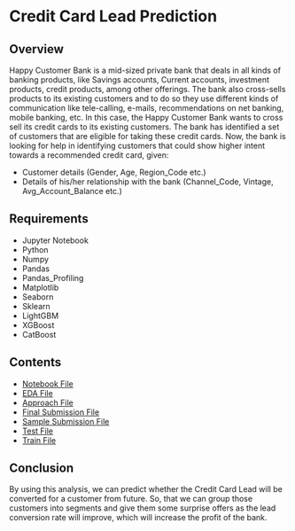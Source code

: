# Credit Card Lead Prediction

## Overview

Happy Customer Bank is a mid-sized private bank that deals in all kinds of banking products, like Savings accounts, Current accounts, investment products, credit products, 
among other offerings. The bank also cross-sells products to its existing customers and to do so they use different kinds of communication like tele-calling, e-mails, 
recommendations on net banking, mobile banking, etc. In this case, the Happy Customer Bank wants to cross sell its credit cards to its existing customers. 
The bank has identified a set of customers that are eligible for taking these credit cards.
Now, the bank is looking for help in identifying customers that could show higher intent towards a recommended credit card, given:
* Customer details (Gender, Age, Region_Code etc.)
* Details of his/her relationship with the bank (Channel_Code, Vintage, Avg_Account_Balance etc.)

## Requirements

* Jupyter Notebook
* Python
* Numpy
* Pandas
* Pandas_Profiling
* Matplotlib
* Seaborn
* Sklearn
* LightGBM
* XGBoost
* CatBoost

## Contents

* [Notebook File](../main/Credit%20Card%20Lead%20Prediction.ipynb)
* [EDA File](../Exploratory_Data_Analysis.html)
* [Approach File](../main/Solution%20Approach.pdf)
* [Final Submission File](../main/final_submission.csv)
* [Sample Submission File](../main/sample_submission.csv)
* [Test File](../main/test.csv)
* [Train File](../main/train.csv)

## Conclusion

By using this analysis, we can predict whether the Credit Card Lead will be converted for a customer from future. So, that we can group those customers into segments 
and give them some surprise offers as the lead conversion rate will improve, which will increase the profit of the bank.

